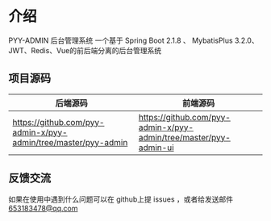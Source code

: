 # 介绍
PYY-ADMIN 后台管理系统
一个基于 Spring Boot 2.1.8 、 MybatisPlus 3.2.0、 JWT、Redis、Vue的前后端分离的后台管理系统

##  项目源码

| 后端源码 | 前端源码 |
| ------ | ------ |
| <https://github.com/pyy-admin-x/pyy-admin/tree/master/pyy-admin> | <https://github.com/pyy-admin-x/pyy-admin/tree/master/pyy-admin-ui> |


## 反馈交流
如果在使用中遇到什么问题可以在 github上提 issues ，或者给发送邮件 653183478@qq.com
